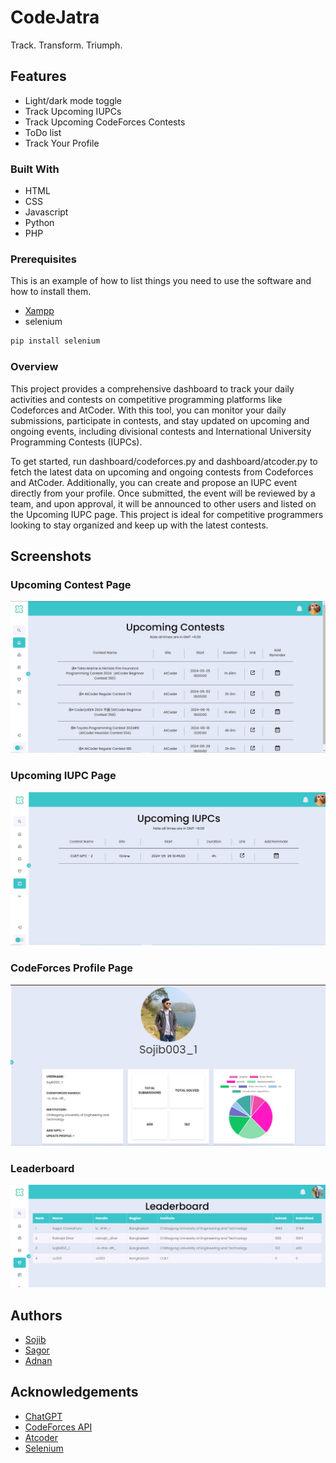 
# CodeJatra

Track. Transform. Triumph.


## Features

- Light/dark mode toggle
- Track Upcoming IUPCs
- Track Upcoming CodeForces Contests
- ToDo list
- Track Your Profile
### Built With


 - HTML
 - CSS
 - Javascript
 - Python
 - PHP

### Prerequisites

This is an example of how to list things you need to use the software and how to install them.

 - [Xampp](https://www.apachefriends.org/download.html)
 - selenium
  ```sh
 pip install selenium
  ```
### Overview
This project provides a comprehensive dashboard to track your daily activities and contests on competitive programming platforms like Codeforces and AtCoder. With this tool, you can monitor your daily submissions, participate in contests, and stay updated on upcoming and ongoing events, including divisional contests and International University Programming Contests (IUPCs).

To get started, run dashboard/codeforces.py and dashboard/atcoder.py to fetch the latest data on upcoming and ongoing contests from Codeforces and AtCoder. Additionally, you can create and propose an IUPC event directly from your profile. Once submitted, the event will be reviewed by a team, and upon approval, it will be announced to other users and listed on the Upcoming IUPC page. This project is ideal for competitive programmers looking to stay organized and keep up with the latest contests.

## Screenshots
<h3> Upcoming Contest Page </h3>
<img src = 'https://github.com/Sojib001/CodeJatra/blob/main/demo/Front%20end/Dashboard/dashboard%20with%20everything.JPG'>

<h3> Upcoming IUPC Page </h3>
<img src = 'https://github.com/Sojib001/CodeJatra/blob/main/demo/Front%20end/IUPC%20Details/iupc%20with%20everything.JPG'>

<h3> CodeForces Profile Page </h3>
<img src = 'https://github.com/Sojib001/CodeJatra/blob/main/demo/Front%20end/Profile%20Page/profile%20page.png'>

<h3> Leaderboard </h3>
<img src = 'https://github.com/Sojib001/CodeJatra/blob/main/demo/Front%20end/Leaderboard/leaderboard.png'>


## Authors

- [Sojib](https://www.github.com/Sojib001)
- [Sagor](https://www.github.com/Bahar0900)
- [Adnan](https://www.github.com/AJFaisal002)


## Acknowledgements

 - [ChatGPT](https://chatgpt.com/)
 - [CodeForces API](https://codeforces.com/apiHelp)
 - [Atcoder](https://atcoder.jp/)
 - [Selenium](https://www.selenium.dev/)



